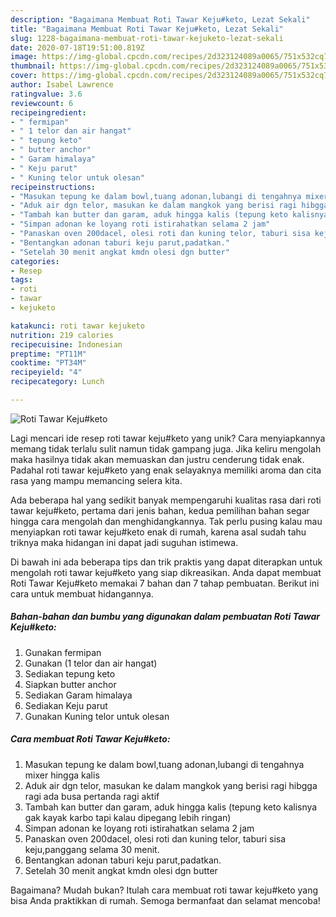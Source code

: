```yaml
---
description: "Bagaimana Membuat Roti Tawar Keju#keto, Lezat Sekali"
title: "Bagaimana Membuat Roti Tawar Keju#keto, Lezat Sekali"
slug: 1228-bagaimana-membuat-roti-tawar-kejuketo-lezat-sekali
date: 2020-07-18T19:51:00.819Z
image: https://img-global.cpcdn.com/recipes/2d323124089a0065/751x532cq70/roti-tawar-kejuketo-foto-resep-utama.jpg
thumbnail: https://img-global.cpcdn.com/recipes/2d323124089a0065/751x532cq70/roti-tawar-kejuketo-foto-resep-utama.jpg
cover: https://img-global.cpcdn.com/recipes/2d323124089a0065/751x532cq70/roti-tawar-kejuketo-foto-resep-utama.jpg
author: Isabel Lawrence
ratingvalue: 3.6
reviewcount: 6
recipeingredient:
- " fermipan"
- " 1 telor dan air hangat"
- " tepung keto"
- " butter anchor"
- " Garam himalaya"
- " Keju parut"
- " Kuning telor untuk olesan"
recipeinstructions:
- "Masukan tepung ke dalam bowl,tuang adonan,lubangi di tengahnya mixer hingga kalis"
- "Aduk air dgn telor, masukan ke dalam mangkok yang berisi ragi hibgga ragi ada busa pertanda ragi aktif"
- "Tambah kan butter dan garam, aduk hingga kalis (tepung keto kalisnya gak kayak karbo tapi kalau dipegang lebih ringan)"
- "Simpan adonan ke loyang roti istirahatkan selama 2 jam"
- "Panaskan oven 200dacel, olesi roti dan kuning telor, taburi sisa keju,panggang selama 30 menit."
- "Bentangkan adonan taburi keju parut,padatkan."
- "Setelah 30 menit angkat kmdn olesi dgn butter"
categories:
- Resep
tags:
- roti
- tawar
- kejuketo

katakunci: roti tawar kejuketo 
nutrition: 219 calories
recipecuisine: Indonesian
preptime: "PT11M"
cooktime: "PT34M"
recipeyield: "4"
recipecategory: Lunch

---
```



![Roti Tawar Keju#keto](https://img-global.cpcdn.com/recipes/2d323124089a0065/751x532cq70/roti-tawar-kejuketo-foto-resep-utama.jpg)

Lagi mencari ide resep roti tawar keju#keto yang unik? Cara menyiapkannya memang tidak terlalu sulit namun tidak gampang juga. Jika keliru mengolah maka hasilnya tidak akan memuaskan dan justru cenderung tidak enak. Padahal roti tawar keju#keto yang enak selayaknya memiliki aroma dan cita rasa yang mampu memancing selera kita.



Ada beberapa hal yang sedikit banyak mempengaruhi kualitas rasa dari roti tawar keju#keto, pertama dari jenis bahan, kedua pemilihan bahan segar hingga cara mengolah dan menghidangkannya. Tak perlu pusing kalau mau menyiapkan roti tawar keju#keto enak di rumah, karena asal sudah tahu triknya maka hidangan ini dapat jadi suguhan istimewa.


Di bawah ini ada beberapa tips dan trik praktis yang dapat diterapkan untuk mengolah roti tawar keju#keto yang siap dikreasikan. Anda dapat membuat Roti Tawar Keju#keto memakai 7 bahan dan 7 tahap pembuatan. Berikut ini cara untuk membuat hidangannya.

<!--inarticleads1-->

##### Bahan-bahan dan bumbu yang digunakan dalam pembuatan Roti Tawar Keju#keto:

1. Gunakan  fermipan
1. Gunakan  (1 telor dan air hangat)
1. Sediakan  tepung keto
1. Siapkan  butter anchor
1. Sediakan  Garam himalaya
1. Sediakan  Keju parut
1. Gunakan  Kuning telor untuk olesan




<!--inarticleads2-->

##### Cara membuat Roti Tawar Keju#keto:

1. Masukan tepung ke dalam bowl,tuang adonan,lubangi di tengahnya mixer hingga kalis
1. Aduk air dgn telor, masukan ke dalam mangkok yang berisi ragi hibgga ragi ada busa pertanda ragi aktif
1. Tambah kan butter dan garam, aduk hingga kalis (tepung keto kalisnya gak kayak karbo tapi kalau dipegang lebih ringan)
1. Simpan adonan ke loyang roti istirahatkan selama 2 jam
1. Panaskan oven 200dacel, olesi roti dan kuning telor, taburi sisa keju,panggang selama 30 menit.
1. Bentangkan adonan taburi keju parut,padatkan.
1. Setelah 30 menit angkat kmdn olesi dgn butter




Bagaimana? Mudah bukan? Itulah cara membuat roti tawar keju#keto yang bisa Anda praktikkan di rumah. Semoga bermanfaat dan selamat mencoba!
